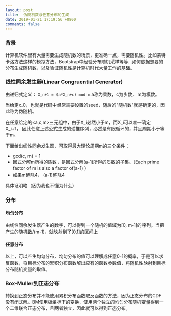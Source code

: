 ```yaml
---
layout: post
title:  伪随机数与任意分布的生成
date: 2019-01-21 17:19:56 +0800
comments: false
---
```




### 背景

计算机软件里有大量需要生成随机数的场景，更准确一点，需要随机性。比如蒙特卡洛方法这样的模拟方法，Bootstrap中经验分布随机采样等等...如何依据想要的分布生成随机数，以及验证随机性是计算机时代大量工作的基础。

### 线性同余发生器(Linear Congruential Generator)

由递归式定义： `X_n+1 = (a*X_n+c) mod m`
a称为乘数，c为步数， m为模数。

当给定x_0，也就是代码中经常需要设置的seed，随后的"随机数"就是确定的，因此称为伪随机。

在任意给定的<a,c,m>三元组中，由于X_i必然小于m，而X_i可以唯一确定X_i+1， 因此任意上述公式生成的递推序列，必然是有限循环的，并且周期小于等于m。

下面给出线性同余发生器，可取得最大理论周期m的三个条件：

- gcd(c, m) = 1
- 因式分解m所得的质数，是因式分解(a-1)所得的质数的子集。（Each prime factor of m is also a factor of(a-1) ）
- 如果m整除4， (a-1)整除4

具体证明略（因为我也不懂为什么）

### 分布

#### 均匀分布
由线性同余发生器产生的数字，可以得到一个随机的值域为[0, m-1]的序列。当把产生的随机数/(m-1)，就映射到了[0,1]的区间上

#### 任意分布
以上，可以产生均匀分布，均匀分布的值可以理解成任意0-1的概率，于是可以求反函数，将目标分布的累积分布函数解出应有的函数参数值，将随机性映射到目标分布随机变量的取值。

### Box-Muller到正态分布
转换到正态分布并不能使用累积分布函数取反函数的方法，因为正态分布的CDF没有闭式解。BM使用极坐标下的变换，使用两个独立的均匀分布随机变量得到一个二维联合正态分布，且两者独立，因此就可以得到正态分布。